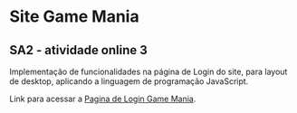 # Site Game Mania

## SA2 - atividade online 3

Implementação de funcionalidades na página de Login do site, para layout de desktop, aplicando a linguagem de programação JavaScript. 

Link para acessar a [Pagina de Login Game Mania](https://adriano-mariot.github.io/UC9-SA2-ATIVIDADE_ONLINE-3/).
